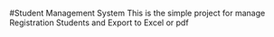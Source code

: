 #Student Management System 
This is the simple project for manage Registration Students and Export to Excel or pdf 
